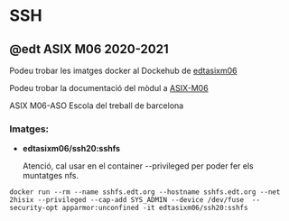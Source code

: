 # SSH

## @edt ASIX M06 2020-2021


Podeu trobar les imatges docker al Dockehub de [edtasixm06](https://hub.docker.com/u/edtasixm06/)

Podeu trobar la documentació del mòdul a [ASIX-M06](https://sites.google.com/site/asixm06edt/)

ASIX M06-ASO Escola del treball de barcelona

### Imatges:

* **edtasixm06/ssh20:sshfs** 


  Atenció, cal usar en el container --privileged per poder fer els muntatges nfs.

```
docker run --rm --name sshfs.edt.org --hostname sshfs.edt.org --net 2hisix --privileged --cap-add SYS_ADMIN --device /dev/fuse  --security-opt apparmor:unconfined -it edtasixm06/ssh20:sshfs
```

